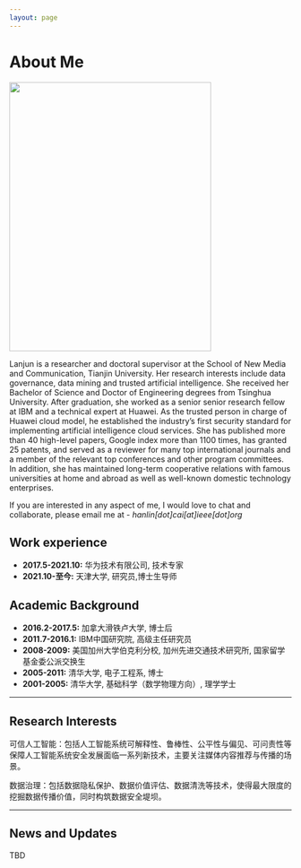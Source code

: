 ```yaml
---
layout: page
---
```


# About Me

<img src="https://github.com/Qzy568/Qzy568.github.io/images/wanglanjun.png" class="floatpic" width="360" height="480">

Lanjun is a researcher and doctoral supervisor at the School of New Media and Communication, Tianjin University. Her research interests include data governance, data mining and trusted artificial intelligence. She received her Bachelor of Science and Doctor of Engineering degrees from Tsinghua University. After graduation, she worked as a senior senior research fellow at IBM and a technical expert at Huawei. As the trusted person in charge of Huawei cloud model, he established the industry’s first security standard for implementing artificial intelligence cloud services. She has published more than 40 high-level papers, Google index more than 1100 times, has granted 25 patents, and served as a reviewer for many top international journals and a member of the relevant top conferences and other program committees. In addition, she has maintained long-term cooperative relations with famous universities at home and abroad as well as well-known domestic technology enterprises.
<!-- 博士生招生启事
导师介绍
我是[导师姓名]，[职称]，在[大学/研究所名称]的[系/所]工作。我的研究领域主要集中在[研究领域描述]，具体研究方向包括[具体研究方向]。我目前领导的研究团队在国内外学术界享有盛誉，多次在国际知名期刊和会议上发表论文。我们致力于提供一个充满挑战与机遇的研究环境，鼓励团队成员探索新思路、发展个人职业生涯。

招生计划
今年，我们计划招收[名额数量]名博士生，加入我们的研究团队。我们欢迎对[研究领域/具体研究方向]充满热情的学生申请。

申请资格
拥有[相关领域]的硕士学位，或即将获得。
具备良好的英语阅读、写作和交流能力。
具有[特定技能，如编程、实验技能等]者优先。
热爱科研，有较强的学习能力和独立工作能力。
愿意并能够在团队环境中有效沟通和合作。 -->

<!-- Here is **Hanlin Cai (Lance, 蔡汉霖)**.

I am a senior undergrad majoring in **EECS** at Fuzhou University and Maynooth University (Combined degrees). Currently, I serve as a research assistant at the IIoT-Lab, advised by [Prof. Zhezhuang Xu](https://www.researchgate.net/profile/Zhezhuang-Xu) and [Dr. Meng Yuan](https://www.researchgate.net/profile/Meng-Yuan-4). I also spent a lovely summer research program with [Prof. Pietro Liò's team](https://www.cl.cam.ac.uk/~pl219/) at Cambridge University. Recently, I have been selected as an **AAAI UC Scholar**. I will be attending AAAI-24 in person, please feel free to chat with me! -->

If you are interested in any aspect of me, I would love to chat and collaborate, please email me at - *hanlin[dot]cai[at]ieee[dot]org*

## Work experience
- **2017.5-2021.10:** 华为技术有限公司, 技术专家
- **2021.10-至今:** 天津大学, 研究员,博士生导师


## Academic Background
- **2016.2-2017.5:** 加拿大滑铁卢大学, 博士后
- **2011.7-2016.1:** IBM中国研究院, 高级主任研究员
- **2008-2009:** 美国加州大学伯克利分校, 加州先进交通技术研究所, 国家留学基金委公派交换生
- **2005-2011:** 清华大学, 电子工程系, 博士
- **2001-2005:** 清华大学, 基础科学（数学物理方向）, 理学学士









<!-- **<font color='red'>[Highlight]</font> I am actively looking for PhD position to start in 2025 Fall. Contact me if you have any leads!**

- **Sep 2024 - Sep 2025：**Cambridge University (MPhil, EE)
- **Sep 2020 - June 2024:** Maynooth University (BSc, EECS)
- **Sep 2020 - June 2024:** Fuzhou University (BEng, EECS)
- **June 2022 - Nov 2022:** Cambridge University (Intern) -->

---

## Research Interests
可信人工智能：包括人工智能系统可解释性、鲁棒性、公平性与偏见、可问责性等保障人工智能系统安全发展面临一系列新技术，主要关注媒体内容推荐与传播的场景。

数据治理：包括数据隐私保护、数据价值评估、数据清洗等技术，使得最大限度的挖掘数据传播价值，同时构筑数据安全堤坝。

---

## News and Updates
TBD

<!-- - **March 2024：**Very excited to get a MPhil offer from Engineering department at Cambridge University!
- **Feb 2024：**Got a MSc offer from the CS department of UCL.
- **Dec 2023：**Very excited to be selected as [AAAI-24 UC Scholar](https://aaai.org/aaai-conference/undergraduate-consortium-program/), see you in Canada!
- **Dec 2023：**Got a MSc offer from the physics department of Imperial College London.
- **Aug 2023：**Happy to be awarded the FEPG Scholarship.
- **May 2023：**Happy to be awarded the XiamenAir Scholarship.
- **May 2023：**Collected the Finalist Award in MCM**/**ICM 2023 (Top 1%).
- **Jan 2023：**One paper accepted to ICAROB 2023, see you in Japan.
- **Jun 2022：**Started research intern at [Cambridge AI Group](https://www.cl.cam.ac.uk/research/ai/), advised by Prof. Pietro Liò.

<blockquote class="twitter-tweet"><p lang="en" dir="ltr">Thrilled to be an AAAI-UC Scholar at <a href="https://twitter.com/hashtag/AAAI24?src=hash&amp;ref_src=twsrc%5Etfw">#AAAI24</a>, thanks to <a href="https://twitter.com/hashtag/AAAI?src=hash&amp;ref_src=twsrc%5Etfw">#AAAI</a> &amp; <a href="https://twitter.com/hashtag/GoogleExploreCSR?src=hash&amp;ref_src=twsrc%5Etfw">#GoogleExploreCSR</a> for the sponsorship. Grateful for the knowledge gained and new friendships formed.<br><br>Wonderful trip in Vancouver. Looking forward to staying connected with all.<a href="https://twitter.com/hashtag/AAAI24?src=hash&amp;ref_src=twsrc%5Etfw">#AAAI24</a> <a href="https://twitter.com/hashtag/Vancouver?src=hash&amp;ref_src=twsrc%5Etfw">#Vancouver</a> <a href="https://twitter.com/hashtag/GoogleExploreCSR?src=hash&amp;ref_src=twsrc%5Etfw">#GoogleExploreCSR</a> <a href="https://t.co/wUQUp8XlSM">pic.twitter.com/wUQUp8XlSM</a></p>&mdash; Hanlin CAI (seeking a PhD position 2025) (@lancecai2002) <a href="https://twitter.com/lancecai2002/status/1762210025173344260?ref_src=twsrc%5Etfw">February 26, 2024</a></blockquote> <script async src="https://platform.twitter.com/widgets.js" charset="utf-8"></script> -->

